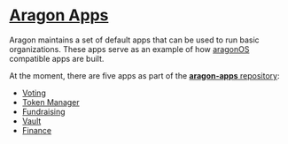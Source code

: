 # [Aragon Apps](https://github.com/aragon/aragon-apps)

Aragon maintains a set of default apps that can be used to run basic organizations. These apps serve as an example of how [aragonOS](https://hack.aragon.org/docs/aragonos-ref.html) compatible apps are built.

At the moment, there are five apps as part of the [**aragon-apps** repository](https://github.com/aragon/aragon-apps):

- [Voting](voting.md)
- [Token Manager](token-manager.md)
- [Fundraising](fundraising.md)
- [Vault](vault.md)
- [Finance](finance.md)
